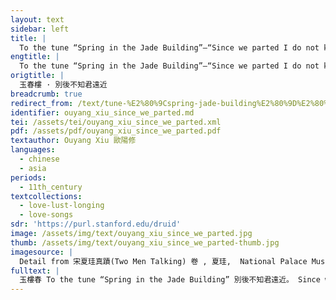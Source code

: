```yaml
---
layout: text
sidebar: left
title: |
  To the tune “Spring in the Jade Building”—“Since we parted I do not know how far away you are” | 玉春樓 · 別後不知君遠近
engtitle: |
  To the tune “Spring in the Jade Building”—“Since we parted I do not know how far away you are”
origtitle: |
  玉春樓 · 別後不知君遠近
breadcrumb: true
redirect_from: /text/tune-%E2%80%9Cspring-jade-building%E2%80%9D%E2%80%94%E2%80%9C-we-parted-i-do-not-know-how-far-away-you-are%E2%80%9D
identifier: ouyang_xiu_since_we_parted.md
tei: /assets/tei/ouyang_xiu_since_we_parted.xml
pdf: /assets/pdf/ouyang_xiu_since_we_parted.pdf
textauthor: Ouyang Xiu 歐陽修
languages:
  - chinese
  - asia
periods:
  - 11th_century
textcollections:
  - love-lust-longing
  - love-songs
sdr: 'https://purl.stanford.edu/druid'
image: /assets/img/text/ouyang_xiu_since_we_parted.jpg
thumb: /assets/img/text/ouyang_xiu_since_we_parted-thumb.jpg
imagesource: |
  Detail from 宋夏珪真蹟(Two Men Talking) 卷 , 夏珪,  National Palace Museum, Accession Number: K2A000996N000000000PAA [Public Domain]
fulltext: |
  玉樓春 To the tune “Spring in the Jade Building” 別後不知君遠近。 Since we parted I do not know how far away you are, 觸目淒涼多少悶。 Whatever meets my eye looks desolate, so much sadness! 漸行漸遠漸無書， The longer we are apart, the further away you are, the fewer letters sent. 水闊魚沉何處問。 The water is wide and the fish has sunk,"The fish has sunk" is a common idiom to express a lack of communication where can I ask about you? 夜深風竹敲秋韻。 The night is late, the wind-blown bamboos strike the autumn rhyme.This refers to "The Sound of Autumn", a famous song for the erhu, a traditional Chinese string instrument. 萬葉千聲皆是恨。 In the thousand notes made by tens of thousands of leaves, there is nothing but regret. 故欹單枕夢中尋， Thus I lean onto the lonesome pillow to search for you in my dream, 夢又不成燈又燼。 Yet the dream does not come and the lamp is burnt out.
---
```


